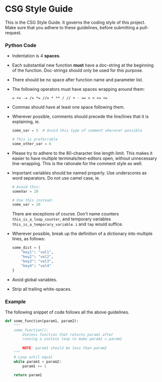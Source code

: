 # CSG Style Guide

This is the CSG Style Guide. It governs the coding style of this project. Make sure that you adhere to these guidelines, before submitting a pull-request.

### Python Code

* Indentation is 4 **spaces**.

* Each substantial new function **must** have a doc-string at the beginning of the function. Doc-strings should only be used for this purpose.

* There should be no space after function name and parameter list.

* The following operators must have spaces wrapping around them:

   `= += -= /= *= //= * ** / // + - == > < >= <=`

* Commas should have at least one space following them.

* Wherever possible, comments should precede the line/lines that it is explaining, ie.

  ```python
  some_var = 5  # Avoid this type of comment wherever possible
  
  # This is preferrable
  some_other_var = 6
  ```

* Please try to adhere to the 80-character line length limit. This makes it easier to have multiple terminals/text-editors open, without unnecessary line-wrapping. This is the rationale for the comment style as well.

* Important variables should be named properly. Use underscores as word separators. Do not use camel case, ie.

  ```python
  # Avoid this:
  someVar = 20
  
  # Use this instead:
  some_var = 20
  ```

  There are exceptions of course. Don't name counters `this_is_a_loop_counter`, and temporary variables `this_is_a_temporary_variable`. `i` and `tmp` would suffice.

* Wherever possible, break up the definition of a dictionary into multiple lines, as follows:
  ```python
  some_dict = {
      "key1": "val1",
      "key2": "val2",
      "key3": "val3",
      "key4": "val4"
  }
  ```
* Avoid global variables.
* Strip all trailing white-spaces.

### Example

The following snippet of code follows all the above guidelines.

```python
def some_function(param1, param2):
    """
    some_function():
    	Useless function that returns param1 after
    	running a useless loop to make param1 = param2
    	
    	NOTE: param1 should be less than param2
    """
    # Loop until equal
    while param1 < param2:
        param1 += 1
    
    return param1
```